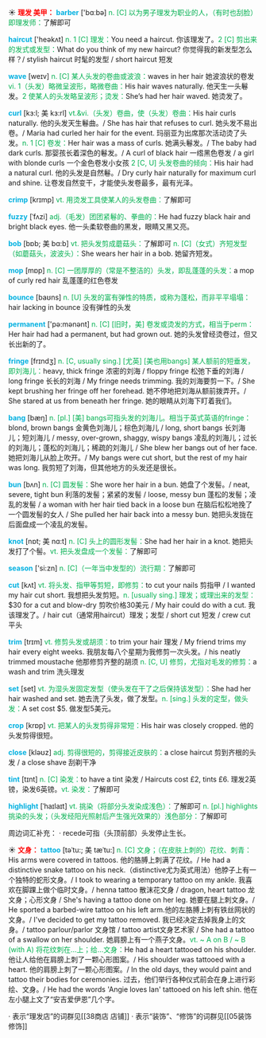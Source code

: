 ☀ <font color="red">**理发 美甲：**</font>
<font color="sky blue">**barber**</font> ['bɑːbə] 
<font color="#00b050">n. [C] 以为男子理发为职业的人，（有时也刮脸）即理发师：</font>了解即可

<font color="sky blue">**haircut**</font> ['heəkʌt] 
<font color="#00b050">n. 1 [C] 理发：</font>You need a haircut. 你该理发了。<font color="#00b050">2 [C] 剪出来的发式或发型：</font>What do you think of my new haircut? 你觉得我的新发型怎么样？/ stylish haircut 时髦的发型 / short haircut 短发

<font color="sky blue">**wave**</font> [weɪv] 
<font color="#00b050">n. [C] 某人头发的卷曲或波浪：</font>waves in her hair 她波浪状的卷发 <font color="#00b050">vi. 1（头发）略微呈波形，略微卷曲：</font>His hair waves naturally. 他天生一头鬈发。<font color="#00b050">2 使某人的头发略呈波形；烫发：</font>She’s had her hair waved. 她烫发了。
           
<font color="sky blue">**curl**</font> [kɜ:l; 美 kɜ:rl]
<font color="#00b050">vt.&vi.（头发）卷曲，使（头发）卷曲：</font>His hair curls naturally. 他的头发天生鬈曲。/ She has hair that refuses to curl. 她头发不易出卷。/ Maria had curled her hair for the event. 玛丽亚为出席那次活动烫了头发。<font color="#00b050">n. 1 [C] 卷发：</font>Her hair was a mass of curls. 她满头鬈发。/ The baby had dark curls. 那婴孩长着深色的鬈发。/ A curl of black hair 一绺黑色卷发 / a girl with blonde curls 一个金色卷发小女孩 <font color="#00b050">2 [C, U] 头发卷曲的倾向：</font>His hair had a natural curl. 他的头发是自然鬈。/ Dry curly hair naturally for maximum curl and shine. 让卷发自然变干，才能使头发卷最多，最有光泽。

<font color="sky blue">**crimp**</font> [krɪmp]
<font color="#00b050">vt. 用烫发工具使某人的头发卷曲：</font>了解即可
      
<font color="sky blue">**fuzzy**</font> [ˈfʌzi]
<font color="#00b050">adj.（毛发）团团紧鬈的、拳曲的：</font>He had fuzzy black hair and bright black eyes. 他一头柔软卷曲的黑发，眼睛又黑又亮。

<font color="sky blue">**bob**</font> [bɒb; 美 bɑ:b]
<font color="#00b050">vt. 把头发剪成蘑菇头：</font>了解即可 <font color="#00b050">n. [C]（女式）齐短发型（如蘑菇头，波波头）：</font>She wears her hair in a bob. 她留齐短发。

<font color="sky blue">**mop**</font> [mɒp] 
<font color="#00b050">n. [C] 一团厚厚的（常是不整洁的）头发，即乱蓬蓬的头发：</font>a mop of curly red hair 乱蓬蓬的红色卷发

<font color="sky blue">**bounce**</font> [baʊns] 
<font color="#00b050">n. [U] 头发的富有弹性的特质，或称为蓬松，而非平平塌塌：</font>hair lacking in bounce 没有弹性的头发

<font color="sky blue">**permanent**</font> ['pə:mənənt] 
<font color="#00b050">n. [C] [旧时，美] 卷发或烫发的方式，相当于perm：</font>Her hair had had a permanent, but had grown out. 她的头发曾经烫卷过，但又长出新的了。
           
<font color="sky blue">**fringe**</font> [frɪndʒ]
<font color="#00b050">n. [C, usually sing.] [尤英] [美也用bangs] 某人额前的短垂发，即刘海儿：</font>heavy, thick fringe 浓密的刘海 / floppy fringe 松弛下垂的刘海 / long fringe 长长的刘海 / My fringe needs trimming. 我的刘海要剪一下。/ She kept brushing her fringe off her forehead. 她不停地把刘海从额前拨弄开。/ She stared at us from beneath her fringe. 她的眼睛从刘海下盯着我们。
                      
<font color="sky blue">**bang**</font> [bæŋ]
<font color="#00b050">n. [pl.] [美] bangs可指头发的刘海儿。相当于英式英语的fringe：</font>blond, brown bangs 金黄色刘海儿；棕色刘海儿 / long, short bangs 长刘海儿；短刘海儿 / messy, over-grown, shaggy, wispy bangs 凌乱的刘海儿；过长的刘海儿；蓬松的刘海儿；稀疏的刘海儿 / She blew her bangs out of her face. 她把刘海儿从脸上吹开。/ My bangs were cut short, but the rest of my hair was long. 我剪短了刘海，但其他地方的头发还是很长。
            
<font color="sky blue">**bun**</font> [bʌn]
<font color="#00b050">n. [C] 圆发髻：</font>She wore her hair in a bun. 她盘了个发髻。/ neat, severe, tight bun 利落的发髻；紧紧的发髻 / loose, messy bun 蓬松的发髻；凌乱的发髻 / a woman with her hair tied back in a loose bun 在脑后松松地挽了一个圆发髻的女人 / She pulled her hair back into a messy bun. 她把头发拢在后面盘成一个凌乱的发髻。

<font color="sky blue">**knot**</font> [nɒt; 美 nɑ:t]
<font color="#00b050">n. [C] 头上的圆形发髻：</font>She had her hair in a knot. 她把头发打了个髻。<font color="#00b050">vt. 把头发盘成一个发髻：</font>了解即可

<font color="sky blue">**season**</font> ['si:zn] 
<font color="#00b050">n. [C]（一年当中发型的）流行期：</font>了解即可

<font color="sky blue">**cut**</font> [kʌt] 
<font color="#00b050">vt. 将头发、指甲等剪短，即修剪：</font>to cut your nails 剪指甲 / I wanted my hair cut short. 我想把头发剪短。<font color="#00b050">n. [usually sing.] 理发；或理出来的发型：</font>$30 for a cut and blow-dry 剪吹价格30美元 / My hair could do with a cut. 我该理发了。/ hair cut（通常用haircut）理发；发型 / short cut 短发 / crew cut 平头
           
<font color="sky blue">**trim**</font> [trɪm]
<font color="#00b050">vt. 修剪头发或胡须：</font>to trim your hair 理发 / My friend trims my hair every eight weeks. 我朋友每八个星期为我修剪一次头发。/ his neatly trimmed moustache 他那修剪齐整的胡须 <font color="#00b050">n. [C, U] 修剪，尤指对毛发的修剪：</font>a wash and trim 洗头理发

<font color="sky blue">**set**</font> [set] 
<font color="#00b050">vt. 为湿头发固定发型（使头发在干了之后保持该发型）：</font>She had her hair washed and set. 她去洗了头发，做了发型。<font color="#00b050">n. [sing.] 头发的定型，做头发：</font>A set cost $5. 做发型5美元。

<font color="sky blue">**crop**</font> [krɒp] 
<font color="#00b050">vt. 把某人的头发剪得非常短：</font>His hair was closely cropped. 他的头发剪得很短。

<font color="sky blue">**close**</font> [kləʊz] 
<font color="#00b050">adj. 剪得很短的，剪得接近皮肤的：</font>a close haircut 剪到齐根的头发 / a close shave 刮剃干净
                      
<font color="sky blue">**tint**</font> [tɪnt]
<font color="#00b050">n. [C] 染发：</font>to have a tint 染发 / Haircuts cost £2, tints £6. 理发2英镑，染发6英镑。<font color="#00b050">vt. 染发：</font>了解即可

<font color="sky blue">**highlight**</font> [ˈhaɪlaɪt]
<font color="#00b050">vt. 挑染（将部分头发染成浅色）：</font>了解即可 <font color="#00b050">n. [pl.] highlights 挑染的头发；（头发经阳光照射后产生强光效果的）浅色部分：</font>了解即可

周边词汇补充：
· recede可指（头顶前部）头发停止生长。

☀ <font color="red">**文身：**</font>
<font color="sky blue">**tattoo**</font> [təˈtu:; 美 tæˈtu:]
<font color="#00b050">n. [C] 文身；（在皮肤上刺的）花纹、刺青：</font>His arms were covered in tattoos. 他的胳膊上刺满了花纹。/ He had a distinctive snake tattoo on his neck.（distinctive尤为英式用法）他脖子上有一个独特的蛇形文身。/ I took to wearing a temporary tattoo on my ankle. 我喜欢在脚踝上做个临时文身。/ henna tattoo 散沫花文身 / dragon, heart tattoo 龙文身；心形文身 / She's having a tattoo done on her leg. 她要在腿上刺文身。/ He sported a barbed-wire tattoo on his left arm.他的左胳膊上刺有铁丝网状的文身。/ I've decided to get my tattoo removed. 我已经决定去掉我身上的文身。/ tattoo parlour/parlor 文身馆 / tattoo artist文身艺术家 / She had a tattoo of a swallow on her shoulder. 她肩膀上有一个燕子文身。<font color="#00b050">vt. ~ A on B / ~ B (with A) 将花纹刺在…上；给…文身：</font>He had a heart tattooed on his shoulder. 他让人给他在肩膀上刺了一颗心形图案。/ His shoulder was tattooed with a heart. 他的肩膀上刺了一颗心形图案。/ In the old days, they would paint and tattoo their bodies for ceremonies. 过去，他们举行各种仪式前会在身上进行彩绘、文身。/ He had the words 'Angie loves Ian' tattooed on his left shin. 他在左小腿上文了“安吉爱伊恩”几个字。

· 表示“理发店”的词群见[[38商店 店铺]]
· 表示“装饰”、“修饰”的词群见[[05装饰 修饰]]

